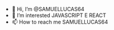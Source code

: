 - 👋 Hi, I’m @SAMUELLUCAS64
- 👀 I’m interested  JAVASCRIPT E REACT
- 📫 How to reach me  SAMUELLUCAS64

<!---
SAMUELLUCAS64/SAMUELLUCAS64 is a ✨ special ✨ repository because its `README.md` (this file) appears on your GitHub profile.
You can click the Preview link to take a look at your changes.
--->

